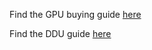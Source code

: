 Find the GPU buying guide [here](https://github.com/NeweggTechie/Graphics-cards/wiki/GPU-Buying-guide)

Find the DDU guide [here](https://github.com/NeweggTechie/Graphics-cards/wiki/How-to-use-DDU)
